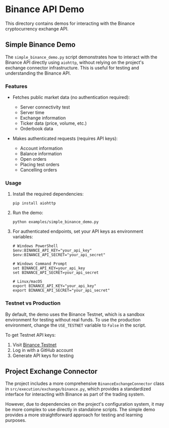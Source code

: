 # Binance API Demo

This directory contains demos for interacting with the Binance cryptocurrency exchange API.

## Simple Binance Demo

The `simple_binance_demo.py` script demonstrates how to interact with the Binance API directly using `aiohttp`, without relying on the project's exchange connector infrastructure. This is useful for testing and understanding the Binance API.

### Features

- Fetches public market data (no authentication required):
  - Server connectivity test
  - Server time
  - Exchange information
  - Ticker data (price, volume, etc.)
  - Orderbook data

- Makes authenticated requests (requires API keys):
  - Account information
  - Balance information
  - Open orders
  - Placing test orders
  - Cancelling orders

### Usage

1. Install the required dependencies:
   ```
   pip install aiohttp
   ```

2. Run the demo:
   ```
   python examples/simple_binance_demo.py
   ```

3. For authenticated endpoints, set your API keys as environment variables:
   ```
   # Windows PowerShell
   $env:BINANCE_API_KEY="your_api_key"
   $env:BINANCE_API_SECRET="your_api_secret"
   
   # Windows Command Prompt
   set BINANCE_API_KEY=your_api_key
   set BINANCE_API_SECRET=your_api_secret
   
   # Linux/macOS
   export BINANCE_API_KEY="your_api_key"
   export BINANCE_API_SECRET="your_api_secret"
   ```

### Testnet vs Production

By default, the demo uses the Binance Testnet, which is a sandbox environment for testing without real funds. To use the production environment, change the `USE_TESTNET` variable to `False` in the script.

To get Testnet API keys:
1. Visit [Binance Testnet](https://testnet.binance.vision/)
2. Log in with a GitHub account
3. Generate API keys for testing

## Project Exchange Connector

The project includes a more comprehensive `BinanceExchangeConnector` class in `src/execution/exchange/binance.py`, which provides a standardized interface for interacting with Binance as part of the trading system.

However, due to dependencies on the project's configuration system, it may be more complex to use directly in standalone scripts. The simple demo provides a more straightforward approach for testing and learning purposes. 